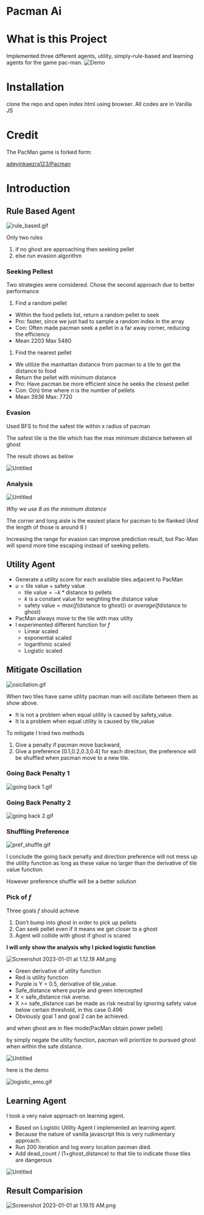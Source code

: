 # Pacman Ai



# What is this Project

Implemented three different agents, utility, simply-rule-based and learning agents for the game pac-man. 
![Demo](https://lamonkey.github.io/Pacman_AI/)
# Installation

clone the repo and open index.html using browser. All codes are in Vanilla JS 

# Credit

The PacMan game is forked form:

[adeyinkaezra123/Pacman](https://github.com/adeyinkaezra123/PacMan)

# Introduction

## Rule Based Agent

![rule_based.gif](Pacman%20Ai%202ee97b96a7a74fd28d1fbd67586e3aba/rule_based.gif)

Only two rules

1. if no ghost are approaching then seeking pellet
2. else run evasion algorithm

### Seeking Pellest

Two strategies were considered. Chose the second approach due to better performance

1. Find a random pellet
- Within the food pellets list, return a random pellet to seek
- Pro: faster, since we just had to sample a random index in the array
- Con: Often made pacman seek a pellet in a far away corner, reducing the efficiency
- Mean 2203 Max 5480
1. Find the nearest pellet
- We utilize the manhattan distance from pacman to a tile to get the distance to food
- Return the pellet with minimum distance
- Pro: Have pacman be more efficient since he seeks the closest pellet
- Con: O(n) time where n is the number of pellets
- Mean 3936 Max: 7720

### Evasion

Used BFS to find the safest tile within x radius of pacman

The safest tile is the tile which has the max minimum distance between all ghost

The result shows as below

![Untitled](Pacman%20Ai%202ee97b96a7a74fd28d1fbd67586e3aba/Untitled.png)

### Analysis

![Untitled](Pacman%20Ai%202ee97b96a7a74fd28d1fbd67586e3aba/Untitled%201.png)

*Why we use 8 as the minimum distance*

The corner and long aisle is the easiest place for pacman to be flanked (And the length of those is around 8 )

Increasing the range for evasion can improve prediction result, but Pac-Man will spend more time escaping instead of seeking pellets.

## Utility Agent

- Generate a utility score for each available tiles adjacent to PacMan
- $u = \text{tile value} + \text{safety value}$
    - $\text{tile value} = -k * \text{distance to pellets}$
    - $k$  is a constant value for weighting the distance value
    - $\text{safety value} = max(f(\text{distance to ghost}))$ or $average(f\text{distance to ghost})$
- PacMan always move to the tile with max utilty
- I experimented different function for $f$
    - Linear scaled
    - exponential scaled
    - logarithmic scaled
    - Logistic scaled

## Mitigate Oscillation

![osicllation.gif](Pacman%20Ai%202ee97b96a7a74fd28d1fbd67586e3aba/osicllation.gif)

When two tiles have same utility pacman man will oscillate between them as show above.

- It is not a problem when equal utility is caused by safety_value.
- It is a problem when equal utility is caused by tile_value

To mitigate I tried two methods

1. Give a penalty if pacman move backward,
2. Give a preference [0.1,0.2,0.3,0.4] for each direction, the preference will be shuffled when pacman move to a new tile.

### Going Back Penalty 1

![going back 1.gif](Pacman%20Ai%202ee97b96a7a74fd28d1fbd67586e3aba/going_back_1.gif)

### Going Back Penalty 2

![going back 2.gif](Pacman%20Ai%202ee97b96a7a74fd28d1fbd67586e3aba/going_back_2.gif)

### Shuffling Preference

![pref_shuffle.gif](Pacman%20Ai%202ee97b96a7a74fd28d1fbd67586e3aba/pref_shuffle.gif)

I conclude the going back penalty and direction preference will not mess up the utility function as long as these value no larger than the derivative of tile value function.

However preference shuffle will be a better solution

### Pick of $f$

Three goals $f$ should achieve 

1. Don’t bump into ghost in order to pick up pellets
2. Can seek pellet even if it means we get closer to a ghost
3. Agent will collide with ghost if ghost is scared

**I will only show the analysis why I picked logistic function**

![Screenshot 2023-01-01 at 1.12.19 AM.png](Pacman%20Ai%202ee97b96a7a74fd28d1fbd67586e3aba/Screenshot_2023-01-01_at_1.12.19_AM.png)

- Green derivative of utility function
- Red is utility function
- Purple is Y = 0.5, derivative of tile_value.
- Safe_distance where purple and green intercepted
- X < safe_distance risk averse.
- X >= safe_distance can be made as risk neutral by ignoring safety value below certain threshold, in this case 0.496
- Obviously goal 1 and goal 2 can be achieved.

and when ghost are in flee mode(PacMan obtain power pellet)

by simply negate the utilty function, pacman will prioritize to pursued ghost when within the safe distance.

![Untitled](Pacman%20Ai%202ee97b96a7a74fd28d1fbd67586e3aba/Untitled%202.png)

here is the demo

![logistic_emo.gif](Pacman%20Ai%202ee97b96a7a74fd28d1fbd67586e3aba/logistic_emo.gif)

## Learning Agent

I took a very naive approach on learning agent. 

- Based on Logistic Utility Agent I implemented an learning agent.
- Because the nature of vanilla javascript this is very rudimentary approach.
- Run 200 iteration and log every location pacman died.
- Add dead_count / (1+ghost_distance) to that tile to indicate those tiles are dangerous

![Untitled](Pacman%20Ai%202ee97b96a7a74fd28d1fbd67586e3aba/Untitled%203.png)

## Result Comparision

![Screenshot 2023-01-01 at 1.19.15 AM.png](Pacman%20Ai%202ee97b96a7a74fd28d1fbd67586e3aba/Screenshot_2023-01-01_at_1.19.15_AM.png)
